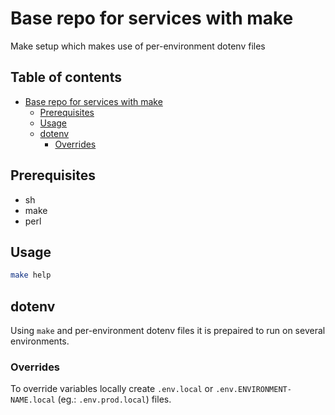 # Base repo for services with make

Make setup which makes use of per-environment dotenv files

## Table of contents

- [Base repo for services with make](#base-repo-for-services-with-make)
	- [Prerequisites](#prerequisites)
	- [Usage](#usage)
	- [dotenv](#dotenv)
		- [Overrides](#overrides)

## Prerequisites

- sh
- make
- perl

## Usage

```sh
make help
```

## dotenv

Using `make` and per-environment dotenv files it is prepaired to run on several environments.

### Overrides

To override variables locally create `.env.local` or `.env.ENVIRONMENT-NAME.local` (eg.: `.env.prod.local`) files.
